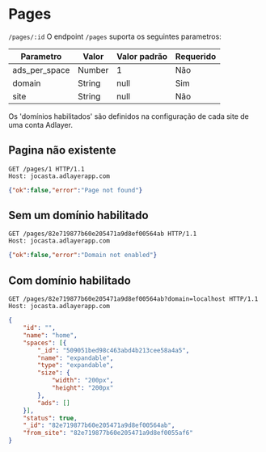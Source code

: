 # Pages
```/pages/:id```
O endpoint ```/pages``` suporta os seguintes parametros:

|Parametro    |Valor |Valor padrão|Requerido|
|-------------|------|------------|---------|
|ads_per_space|Number|1           |Não      |
|domain       |String|null        |Sim      |
|site         |String|null        |Não      |

Os 'domínios habilitados' são definidos na configuração de cada site de uma conta Adlayer.

## Pagina não existente
```http
GET /pages/1 HTTP/1.1
Host: jocasta.adlayerapp.com
```

```json
{"ok":false,"error":"Page not found"}
```

## Sem um domínio habilitado
```http
GET /pages/82e719877b60e205471a9d8ef00564ab HTTP/1.1
Host: jocasta.adlayerapp.com
```

```json
{"ok":false,"error":"Domain not enabled"}
```

## Com domínio habilitado

```http
GET /pages/82e719877b60e205471a9d8ef00564ab?domain=localhost HTTP/1.1
Host: jocasta.adlayerapp.com
```

```json
{
	"id": "",
	"name": "home",
	"spaces": [{
		"_id": "509051bed98c463abd4b213cee58a4a5",
		"name": "expandable",
		"type": "expandable",
		"size": {
			"width": "200px",
			"height": "200px"
		},
		"ads": []
	}],
	"status": true,
	"_id": "82e719877b60e205471a9d8ef00564ab",
	"from_site": "82e719877b60e205471a9d8ef0055af6"
}
```
